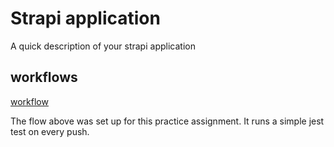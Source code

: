 # Strapi application

A quick description of your strapi application


## workflows

[workflow](https://github.com/FominSergiy/hexlet-ci/actions/workflows/workflow.yml)

The flow above was set up for this practice assignment.
It runs a simple jest test on every push.